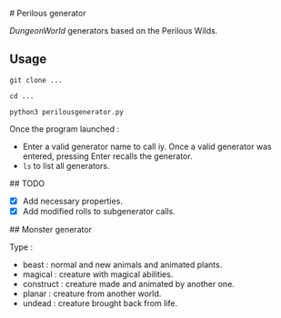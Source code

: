 # Perilous generator

*DungeonWorld* generators based on the Perilous Wilds.

## Usage

`git clone ...`

`cd ...`

`python3 perilousgenerator.py`

Once the program launched :
- Enter a valid generator name to call iy. Once a valid generator was entered, pressing Enter recalls the generator.
- `ls` to list all generators.

## TODO

- [x] Add necessary properties.
- [x] Add modified rolls to subgenerator calls.

## Monster generator

Type :
- beast : normal and new animals and animated plants.
- magical : creature with magical abilities.
- construct : creature made and animated by another one.
- planar : creature from another world.
- undead : creature brought back from life.
